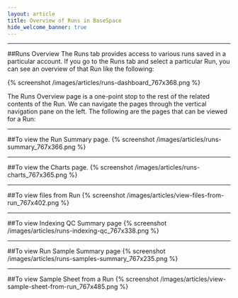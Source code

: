 ```yaml
---
layout: article
title: Overview of Runs in BaseSpace
hide_welcome_banner: true
---
```

-----------------------
##Runs Overview
The Runs tab provides access to various runs saved in a particular account. If you go to the Runs tab and select a particular Run, you can see an overview of that Run like the following:

{% screenshot /images/articles/runs-dashboard_767x368.png %}

The Runs Overview page is a one-point stop to the rest of the related contents of the Run. We can navigate the pages through the vertical navigation pane on the left. The following are the pages that can be viewed for a Run: 

-----------------------
##To view the Run Summary page.
{% screenshot /images/articles/runs-summary_767x366.png %}

-----------------------
##To view the Charts page.
{% screenshot /images/articles/runs-charts_767x365.png %} 

-----------------------
##To view files from Run
{% screenshot /images/articles/view-files-from-run_767x402.png %}

-----------------------
##To view Indexing QC Summary page
{% screenshot /images/articles/runs-indexing-qc_767x338.png %}

-----------------------
##To view Run Sample Summary page
{% screenshot /images/articles/runs-samples-summary_767x235.png %} 

-----------------------
##To view Sample Sheet from a Run
{% screenshot /images/articles/view-sample-sheet-from-run_767x485.png %} 
